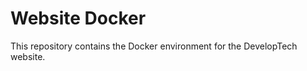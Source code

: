 Website Docker
==============

This repository contains the Docker environment for the DevelopTech website.

